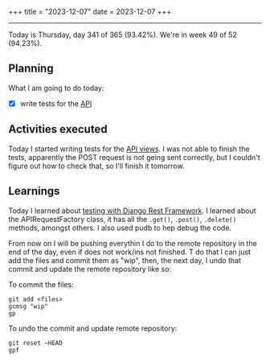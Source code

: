 +++
title = "2023-12-07"
date = 2023-12-07
+++

---

Today is Thursday, day 341 of 365 (93.42%). We're in week 49 of 52 (94.23%).

## Planning

What I am going to do today:

- [x] write tests for the [API](https://github.com/OmnicodeSolutions/luisa_drf_tutorial)

## Activities executed

Today I started writing tests for the [API views](https://github.com/OmnicodeSolutions/luisa_drf_tutorial/blob/main/tutorial/snippets/views.py). I was not able to finish the tests, apparently the POST request is not geing sent correctly, but I couldn't figure out how to check that, so I'll finish it tomorrow.

## Learnings

Today I learned about [testing with Django Rest Framework](https://www.django-rest-framework.org/api-guide/testing/). I learned about the APIRequestFactory class, it has all the `.get()`, `.post()`, `.delete()` methods, amongst others. I also used pudb to hep debug the code.

From now on I will be pushing everythin I do to the remote repository in the end of the day, even if does not work/ins not finished. T do that I can just add the files and commit them as "wip", then, the next day, I undo that commit and update the remote repository like so:

To commit the files:
```shell
git add <files>
gcmsg "wip"
gp
```

To undo the commit and update remote repository:
```shell
git reset ~HEAD
gpf
```

